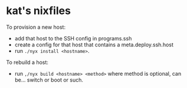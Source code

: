 # kat's nixfiles

To provision a new host:

* add that host to the SSH config in programs.ssh
* create a config for that host that contains a meta.deploy.ssh.host
* run `./nyx install <hostname>`.

To rebuild a host:

* run `,/nyx build <hostname> <method>` where method is optional, can be... switch or boot or such.
